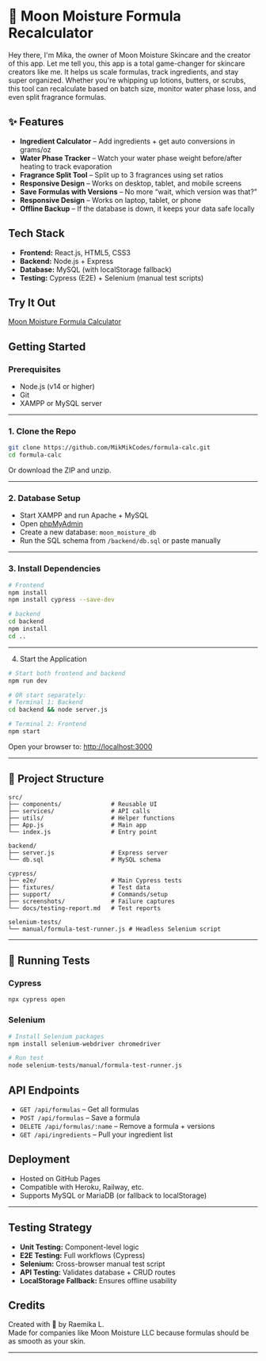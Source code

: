 # 🌙 Moon Moisture Formula Recalculator

Hey there, I'm Mika, the owner of Moon Moisture Skincare and the creator of this app. Let me tell you, this app is a total game-changer for skincare creators like me. It helps us scale formulas, track ingredients, and stay super organized. Whether you're whipping up lotions, butters, or scrubs, this tool can recalculate based on batch size, monitor water phase loss, and even split fragrance formulas.

## ✨ Features

- **Ingredient Calculator** – Add ingredients + get auto conversions in grams/oz
- **Water Phase Tracker** – Watch your water phase weight before/after heating to track evaporation
- **Fragrance Split Tool** – Split up to 3 fragrances using set ratios
- **Responsive Design** – Works on desktop, tablet, and mobile screens
- **Save Formulas with Versions** – No more “wait, which version was that?”
- **Responsive Design** – Works on laptop, tablet, or phone
- **Offline Backup** – If the database is down, it keeps your data safe locally

## Tech Stack

- **Frontend:** React.js, HTML5, CSS3  
- **Backend:** Node.js + Express  
- **Database:** MySQL (with localStorage fallback)  
- **Testing:** Cypress (E2E) + Selenium (manual test scripts)

## Try It Out

[Moon Moisture Formula Calculator](https://mikmikcodes.github.io/formula-calc/)


## Getting Started

### Prerequisites
- Node.js (v14 or higher)
- Git
- XAMPP or MySQL server

---

### 1. Clone the Repo
```bash
git clone https://github.com/MikMikCodes/formula-calc.git
cd formula-calc
```

Or download the ZIP and unzip.

---

### 2. Database Setup

- Start XAMPP and run Apache + MySQL  
- Open [phpMyAdmin](http://localhost/phpmyadmin)  
- Create a new database: `moon_moisture_db`  
- Run the SQL schema from `/backend/db.sql` or paste manually

---

### 3. Install Dependencies
```bash
# Frontend
npm install
npm install cypress --save-dev

# backend
cd backend
npm install
cd ..
```
---

4. Start the Application
```bash
# Start both frontend and backend
npm run dev

# OR start separately:
# Terminal 1: Backend
cd backend && node server.js

# Terminal 2: Frontend  
npm start
```
Open your browser to: [http://localhost:3000](http://localhost:3000)

---

## 📁 Project Structure
```
src/
├── components/              # Reusable UI
├── services/                # API calls
├── utils/                   # Helper functions
├── App.js                   # Main app
└── index.js                 # Entry point

backend/
├── server.js                # Express server
└── db.sql                   # MySQL schema

cypress/
├── e2e/                     # Main Cypress tests
├── fixtures/                # Test data
├── support/                 # Commands/setup
├── screenshots/             # Failure captures
└── docs/testing-report.md   # Test reports

selenium-tests/
└── manual/formula-test-runner.js # Headless Selenium script
```

---

## 🧪 Running Tests

### Cypress

```bash
npx cypress open
```

### Selenium

```bash
# Install Selenium packages
npm install selenium-webdriver chromedriver

# Run test
node selenium-tests/manual/formula-test-runner.js
```



## API Endpoints

- `GET /api/formulas` – Get all formulas  
- `POST /api/formulas` – Save a formula  
- `DELETE /api/formulas/:name` – Remove a formula + versions  
- `GET /api/ingredients` – Pull your ingredient list  

## Deployment

- Hosted on GitHub Pages  
- Compatible with Heroku, Railway, etc.  
- Supports MySQL or MariaDB (or fallback to localStorage)  

---

## Testing Strategy

- **Unit Testing:** Component-level logic
- **E2E Testing:** Full workflows (Cypress)
- **Selenium:** Cross-browser manual test script
- **API Testing:** Validates database + CRUD routes
- **LocalStorage Fallback:** Ensures offline usability


## Credits

Created with 💜 by Raemika L.  
Made for companies like Moon Moisture LLC because formulas should be as smooth as your skin.


---